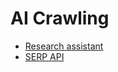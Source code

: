 # AI Crawling

- [Research assistant](https://www.youtube.com/watch?v=gNSrMZAbrxY)
- [SERP API](https://www.youtube.com/watch?v=1F4i_wubWi8&t=202s)
